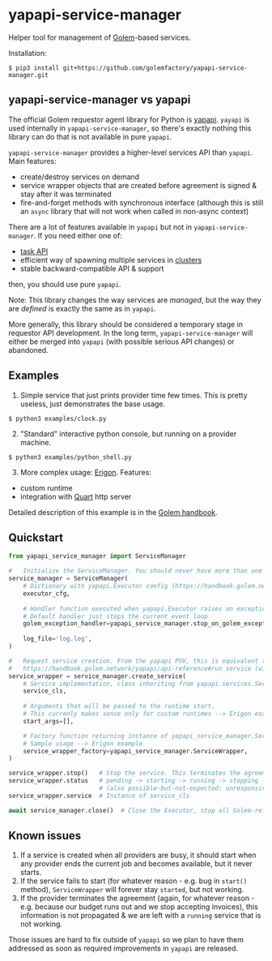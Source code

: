 # yapapi-service-manager

Helper tool for management of [Golem](https://handbook.golem.network/)-based services.

Installation:

```
$ pip3 install git+https://github.com/golemfactory/yapapi-service-manager.git
```

## yapapi-service-manager vs yapapi

The official Golem requestor agent library for Python is [yapapi](https://github.com/golemfactory/yapapi).
`yayapi` is used internally in `yapapi-service-manager`, so there's exactly nothing this library can do that is not available in pure `yapapi`.

`yapapi-service-manager` provides a higher-level services API than `yapapi`. Main features:

* create/destroy services on demand
* service wrapper objects that are created before agreement is signed & stay after it was terminated
* fire-and-forget methods with synchronous interface (although this is still an `async` library that will not work when called in non-async context)

There are a lot of features available in `yapapi` but not in `yapapi-service-manager`. 
If you need either one of:

* [task API](https://handbook.golem.network/requestor-tutorials/task-processing-development)
* efficient way of spawning multiple services in [clusters](https://handbook.golem.network/yapapi/api-reference#cluster-objects)
* stable backward-compatible API & support

then, you should use pure `yapapi`.

Note: This library changes the way services are *managed*, but the way they are *defined* is exactly the same as in `yapapi`.

More generally, this library should be considered a temporary stage in requestor API development.
In the long term, `yapapi-service-manager` will either be merged into `yapapi` (with possible serious API changes) or abandoned.


## Examples

1. Simple service that just prints provider time few times. This is pretty useless, just demonstrates the base usage.


```
$ python3 examples/clock.py
```

2. "Standard" interactive python console, but running on a provider machine.
   

```
$ python3 examples/python_shell.py
```

3.  More complex usage: [Erigon](https://github.com/golemfactory/yagna-service-erigon). Features:

* custom runtime
* integration with [Quart](https://pgjones.gitlab.io/quart/) http server

Detailed description of this example is in the [Golem handbook](https://handbook.golem.network/requestor-tutorials/service-development/service-example-2-erigon).
    

## Quickstart


```python
from yapapi_service_manager import ServiceManager

#   Initialize the ServiceManager. You should never have more than one active ServiceManager.
service_manager = ServiceManager(
    # Dictionary with yapapi.Executor config (https://handbook.golem.network/yapapi/api-reference#__init__-5)
    executor_cfg,  
    
    # Handler function executed when yapapi.Executor raises an exception
    # Default handler just stops the current event loop
    golem_exception_handler=yapapi_service_manager.stop_on_golem_exception,
    
    log_file='log.log',
)

#   Request service creation. From the yapapi POV, this is equivalent to
#   https://handbook.golem.network/yapapi/api-reference#run_service (with num_instances = 1)
service_wrapper = service_manager.create_service(
    # Service implementation, class inheriting from yapapi.services.Service
    service_cls,
    
    # Arguments that will be passed to the runtime start.
    # This currenly makes sense only for custom runtimes --> Erigon example
    start_args=[],

    # Factory function returning instance of yapapi_service_manager.ServiceWrapper
    # Sample usage --> Erigon example
    service_wrapper_factory=yapapi_service_manager.ServiceWrapper,
)

service_wrapper.stop()   # Stop the service. This terminates the agreement.
service_wrapper.status   # pending -> starting -> running -> stopping -> stopped
                         # (also possible-but-not-expected: unresponsive and failed)
service_wrapper.service  # Instance of service_cls

await service_manager.close()  # Close the Executor, stop all Golem-related work
```

## Known issues

1. If a service is created when all providers are busy, it should start when any provider ends the current job and becomes available, but it never starts.
2. If the service fails to start (for whatever reason - e.g. bug in `start()` method), `ServiceWrapper` will forever stay `started`, but not working.
3. If the provider terminates the agreement (again, for whatever reason - e.g. because our budget runs out and we stop accepting invoices), this information is not propagated & we are left with a `running` service that is not working.

Those issues are hard to fix outside of `yapapi` so we plan to have them addressed as soon as required improvements in `yapapi` are released.
